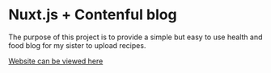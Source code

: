 # Nuxt.js + Contenful blog

The purpose of this project is to provide a simple but easy to use health and food blog for my sister to upload recipes.

[Website can be viewed here](https://www.dreamfit.recipes)
